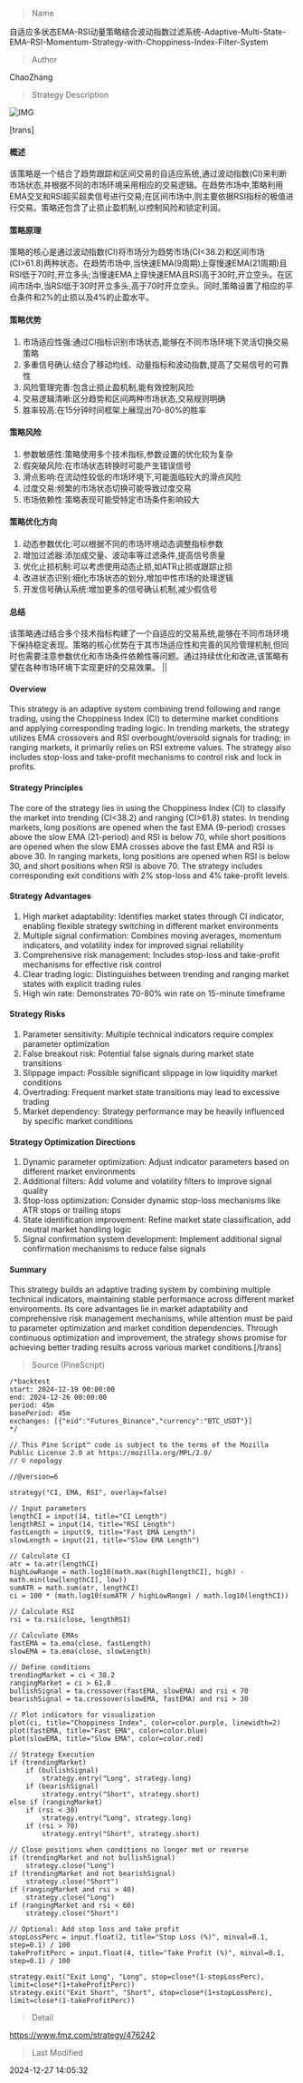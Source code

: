 
> Name

自适应多状态EMA-RSI动量策略结合波动指数过滤系统-Adaptive-Multi-State-EMA-RSI-Momentum-Strategy-with-Choppiness-Index-Filter-System

> Author

ChaoZhang

> Strategy Description

![IMG](https://www.fmz.com/upload/asset/112c2dcbe2378e34d28.png)

[trans]
#### 概述
该策略是一个结合了趋势跟踪和区间交易的自适应系统,通过波动指数(CI)来判断市场状态,并根据不同的市场环境采用相应的交易逻辑。在趋势市场中,策略利用EMA交叉和RSI超买超卖信号进行交易;在区间市场中,则主要依据RSI指标的极值进行交易。策略还包含了止损止盈机制,以控制风险和锁定利润。

#### 策略原理
策略的核心是通过波动指数(CI)将市场分为趋势市场(CI<38.2)和区间市场(CI>61.8)两种状态。在趋势市场中,当快速EMA(9周期)上穿慢速EMA(21周期)且RSI低于70时,开立多头;当慢速EMA上穿快速EMA且RSI高于30时,开立空头。在区间市场中,当RSI低于30时开立多头,高于70时开立空头。同时,策略设置了相应的平仓条件和2%的止损以及4%的止盈水平。

#### 策略优势
1. 市场适应性强:通过CI指标识别市场状态,能够在不同市场环境下灵活切换交易策略
2. 多重信号确认:结合了移动均线、动量指标和波动指数,提高了交易信号的可靠性
3. 风险管理完善:包含止损止盈机制,能有效控制风险
4. 交易逻辑清晰:区分趋势和区间两种市场状态,交易规则明确
5. 胜率较高:在15分钟时间框架上展现出70-80%的胜率

#### 策略风险
1. 参数敏感性:策略使用多个技术指标,参数设置的优化较为复杂
2. 假突破风险:在市场状态转换时可能产生错误信号
3. 滑点影响:在流动性较低的市场环境下,可能面临较大的滑点风险
4. 过度交易:频繁的市场状态切换可能导致过度交易
5. 市场依赖性:策略表现可能受特定市场条件影响较大

#### 策略优化方向
1. 动态参数优化:可以根据不同的市场环境动态调整指标参数
2. 增加过滤器:添加成交量、波动率等过滤条件,提高信号质量
3. 优化止损机制:可以考虑使用动态止损,如ATR止损或跟踪止损
4. 改进状态识别:细化市场状态的划分,增加中性市场的处理逻辑
5. 开发信号确认系统:增加更多的信号确认机制,减少假信号

#### 总结
该策略通过结合多个技术指标构建了一个自适应的交易系统,能够在不同市场环境下保持稳定表现。策略的核心优势在于其市场适应性和完善的风险管理机制,但同时也需要注意参数优化和市场条件依赖性等问题。通过持续优化和改进,该策略有望在各种市场环境下实现更好的交易效果。 || 

#### Overview
This strategy is an adaptive system combining trend following and range trading, using the Choppiness Index (CI) to determine market conditions and applying corresponding trading logic. In trending markets, the strategy utilizes EMA crossovers and RSI overbought/oversold signals for trading; in ranging markets, it primarily relies on RSI extreme values. The strategy also includes stop-loss and take-profit mechanisms to control risk and lock in profits.

#### Strategy Principles
The core of the strategy lies in using the Choppiness Index (CI) to classify the market into trending (CI<38.2) and ranging (CI>61.8) states. In trending markets, long positions are opened when the fast EMA (9-period) crosses above the slow EMA (21-period) and RSI is below 70, while short positions are opened when the slow EMA crosses above the fast EMA and RSI is above 30. In ranging markets, long positions are opened when RSI is below 30, and short positions when RSI is above 70. The strategy includes corresponding exit conditions with 2% stop-loss and 4% take-profit levels.

#### Strategy Advantages
1. High market adaptability: Identifies market states through CI indicator, enabling flexible strategy switching in different market environments
2. Multiple signal confirmation: Combines moving averages, momentum indicators, and volatility index for improved signal reliability
3. Comprehensive risk management: Includes stop-loss and take-profit mechanisms for effective risk control
4. Clear trading logic: Distinguishes between trending and ranging market states with explicit trading rules
5. High win rate: Demonstrates 70-80% win rate on 15-minute timeframe

#### Strategy Risks
1. Parameter sensitivity: Multiple technical indicators require complex parameter optimization
2. False breakout risk: Potential false signals during market state transitions
3. Slippage impact: Possible significant slippage in low liquidity market conditions
4. Overtrading: Frequent market state transitions may lead to excessive trading
5. Market dependency: Strategy performance may be heavily influenced by specific market conditions

#### Strategy Optimization Directions
1. Dynamic parameter optimization: Adjust indicator parameters based on different market environments
2. Additional filters: Add volume and volatility filters to improve signal quality
3. Stop-loss optimization: Consider dynamic stop-loss mechanisms like ATR stops or trailing stops
4. State identification improvement: Refine market state classification, add neutral market handling logic
5. Signal confirmation system development: Implement additional signal confirmation mechanisms to reduce false signals

#### Summary
This strategy builds an adaptive trading system by combining multiple technical indicators, maintaining stable performance across different market environments. Its core advantages lie in market adaptability and comprehensive risk management mechanisms, while attention must be paid to parameter optimization and market condition dependencies. Through continuous optimization and improvement, the strategy shows promise for achieving better trading results across various market conditions.[/trans]



> Source (PineScript)

``` pinescript
/*backtest
start: 2024-12-19 00:00:00
end: 2024-12-26 00:00:00
period: 45m
basePeriod: 45m
exchanges: [{"eid":"Futures_Binance","currency":"BTC_USDT"}]
*/

// This Pine Script™ code is subject to the terms of the Mozilla Public License 2.0 at https://mozilla.org/MPL/2.0/
// © nopology

//@version=6

strategy("CI, EMA, RSI", overlay=false)

// Input parameters
lengthCI = input(14, title="CI Length")
lengthRSI = input(14, title="RSI Length")
fastLength = input(9, title="Fast EMA Length")
slowLength = input(21, title="Slow EMA Length")

// Calculate CI
atr = ta.atr(lengthCI)
highLowRange = math.log10(math.max(high[lengthCI], high) - math.min(low[lengthCI], low))
sumATR = math.sum(atr, lengthCI)
ci = 100 * (math.log10(sumATR / highLowRange) / math.log10(lengthCI))

// Calculate RSI
rsi = ta.rsi(close, lengthRSI)

// Calculate EMAs
fastEMA = ta.ema(close, fastLength)
slowEMA = ta.ema(close, slowLength)

// Define conditions
trendingMarket = ci < 38.2
rangingMarket = ci > 61.8
bullishSignal = ta.crossover(fastEMA, slowEMA) and rsi < 70
bearishSignal = ta.crossover(slowEMA, fastEMA) and rsi > 30

// Plot indicators for visualization
plot(ci, title="Choppiness Index", color=color.purple, linewidth=2)
plot(fastEMA, title="Fast EMA", color=color.blue)
plot(slowEMA, title="Slow EMA", color=color.red)

// Strategy Execution
if (trendingMarket)
    if (bullishSignal)
        strategy.entry("Long", strategy.long)
    if (bearishSignal)
        strategy.entry("Short", strategy.short)
else if (rangingMarket)
    if (rsi < 30)
        strategy.entry("Long", strategy.long)
    if (rsi > 70)
        strategy.entry("Short", strategy.short)

// Close positions when conditions no longer met or reverse
if (trendingMarket and not bullishSignal)
    strategy.close("Long")
if (trendingMarket and not bearishSignal)
    strategy.close("Short")
if (rangingMarket and rsi > 40)
    strategy.close("Long")
if (rangingMarket and rsi < 60)
    strategy.close("Short")

// Optional: Add stop loss and take profit
stopLossPerc = input.float(2, title="Stop Loss (%)", minval=0.1, step=0.1) / 100
takeProfitPerc = input.float(4, title="Take Profit (%)", minval=0.1, step=0.1) / 100

strategy.exit("Exit Long", "Long", stop=close*(1-stopLossPerc), limit=close*(1+takeProfitPerc))
strategy.exit("Exit Short", "Short", stop=close*(1+stopLossPerc), limit=close*(1-takeProfitPerc))
```

> Detail

https://www.fmz.com/strategy/476242

> Last Modified

2024-12-27 14:05:32
